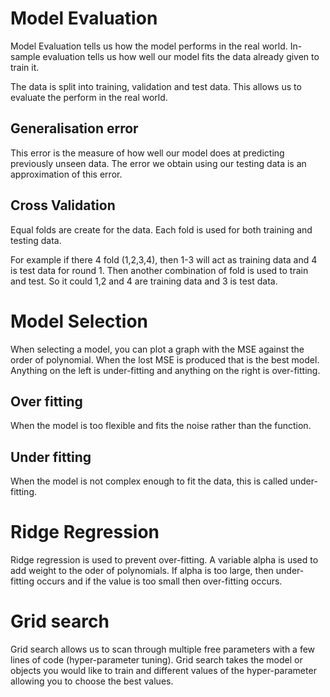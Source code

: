 # Model Evaluation

Model Evaluation tells us how the model performs in the real world. In-sample evaluation tells us how well our model fits the data already given to train it. 

The data is split into training, validation and test data. This allows us to evaluate the perform in the real world.

## Generalisation error

This error is the measure of how well our model does at predicting previously unseen data. The error we obtain using our testing data is an approximation of this error.

## Cross Validation 
Equal folds are create for the data. Each fold is used for both training and testing data.

For example if there 4 fold (1,2,3,4), then 1-3 will act as training data and 4 is test data for round 1. Then another combination of fold is used to train and test. So it could 1,2 and 4 are training data and 3 is test data. 

# Model Selection
When selecting a model, you can plot a graph with the MSE against the order of polynomial. When the lost MSE is produced that is the best model. Anything on the left is under-fitting and anything on the right is over-fitting. 

## Over fitting
When the model is too flexible and fits the noise rather than the function. 

## Under fitting 
When the model is not complex enough to fit the data, this is called under-fitting. 

# Ridge Regression
Ridge regression is used to prevent over-fitting. A variable alpha is used to add weight to the oder of polynomials. If alpha is too large, then under-fitting occurs and if the value is too small then over-fitting occurs. 

# Grid search 
Grid search allows us to scan through multiple free parameters with a few lines of code (hyper-parameter tuning). Grid search takes the model or objects you would like to train and different values of the hyper-parameter allowing you to choose the best values.  